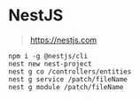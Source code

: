 # NestJS
>  https://nestjs.com


`npm i -g @nestjs/cli`  
`nest new nest-project`  
`nest g co /controllers/entities`  
`nest g service /patch/fileName`  
`nest g module /patch/fileName`  
<!--stackedit_data:
eyJoaXN0b3J5IjpbMTg2NTcwMTc3NSw3MzA5OTgxMTZdfQ==
-->
